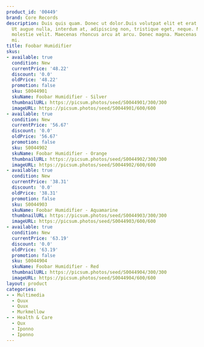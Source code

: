 ```yaml
---
product_id: '00449'
brand: Core Records
description: Duis quis quam. Donec ut dolor.Duis volutpat elit et erat. Etiam faucibus.
  Ut augue nulla, interdum at, adipiscing non, tristique eget, neque. Nunc eleifend
  molestie velit. Maecenas rhoncus arcu at arcu. Donec magna. Maecenas fermentum consequat
  mi.
title: Foobar Humidifier
skus:
- available: true
  condition: New
  currentPrice: '48.22'
  discount: '0.0'
  oldPrice: '48.22'
  promotion: false
  sku: S0044901
  skuName: Foobar Humidifier - Silver
  thumbnailURL: https://picsum.photos/seed/S0044901/300/300
  imageURL: https://picsum.photos/seed/S0044901/600/600
- available: true
  condition: New
  currentPrice: '56.67'
  discount: '0.0'
  oldPrice: '56.67'
  promotion: false
  sku: S0044902
  skuName: Foobar Humidifier - Orange
  thumbnailURL: https://picsum.photos/seed/S0044902/300/300
  imageURL: https://picsum.photos/seed/S0044902/600/600
- available: true
  condition: New
  currentPrice: '38.31'
  discount: '0.0'
  oldPrice: '38.31'
  promotion: false
  sku: S0044903
  skuName: Foobar Humidifier - Aquamarine
  thumbnailURL: https://picsum.photos/seed/S0044903/300/300
  imageURL: https://picsum.photos/seed/S0044903/600/600
- available: true
  condition: New
  currentPrice: '63.19'
  discount: '0.0'
  oldPrice: '63.19'
  promotion: false
  sku: S0044904
  skuName: Foobar Humidifier - Red
  thumbnailURL: https://picsum.photos/seed/S0044904/300/300
  imageURL: https://picsum.photos/seed/S0044904/600/600
layout: product
categories:
- - Multimedia
  - Quux
  - Quux
  - Murkmellow
- - Health & Care
  - Qux
  - Iponno
  - Iponno
---
```

